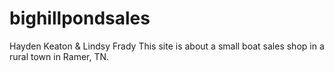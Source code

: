 # bighillpondsales
Hayden Keaton & Lindsy Frady
This site is about a small boat sales shop in a rural town in Ramer, TN.
